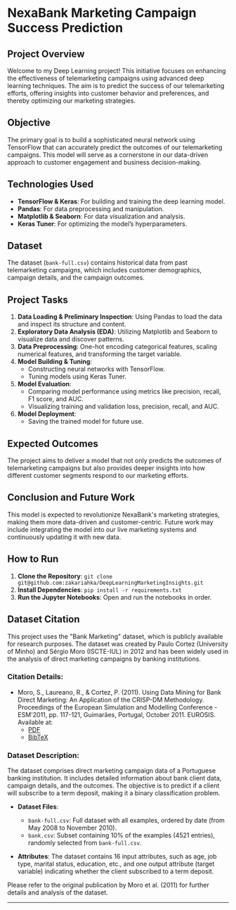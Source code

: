 # NexaBank Marketing Campaign Success Prediction

## Project Overview
Welcome to my Deep Learning project! This initiative focuses on enhancing the effectiveness of telemarketing campaigns using advanced deep learning techniques. The aim is to predict the success of our telemarketing efforts, offering insights into customer behavior and preferences, and thereby optimizing our marketing strategies.

## Objective
The primary goal is to build a sophisticated neural network using TensorFlow that can accurately predict the outcomes of our telemarketing campaigns. This model will serve as a cornerstone in our data-driven approach to customer engagement and business decision-making.

## Technologies Used
- **TensorFlow & Keras**: For building and training the deep learning model.
- **Pandas**: For data preprocessing and manipulation.
- **Matplotlib & Seaborn**: For data visualization and analysis.
- **Keras Tuner**: For optimizing the model’s hyperparameters.

## Dataset
The dataset (`bank-full.csv`) contains historical data from past telemarketing campaigns, which includes customer demographics, campaign details, and the campaign outcomes.

## Project Tasks
1. **Data Loading & Preliminary Inspection**: Using Pandas to load the data and inspect its structure and content.
2. **Exploratory Data Analysis (EDA)**: Utilizing Matplotlib and Seaborn to visualize data and discover patterns.
3. **Data Preprocessing**: One-hot encoding categorical features, scaling numerical features, and transforming the target variable.
4. **Model Building & Tuning**:
    - Constructing neural networks with TensorFlow.
    - Tuning models using Keras Tuner.
5. **Model Evaluation**:
    - Comparing model performance using metrics like precision, recall, F1 score, and AUC.
    - Visualizing training and validation loss, precision, recall, and AUC.
6. **Model Deployment**:
    - Saving the trained model for future use.

## Expected Outcomes
The project aims to deliver a model that not only predicts the outcomes of telemarketing campaigns but also provides deeper insights into how different customer segments respond to our marketing efforts. 

## Conclusion and Future Work
This model is expected to revolutionize NexaBank's marketing strategies, making them more data-driven and customer-centric. Future work may include integrating the model into our live marketing systems and continuously updating it with new data.

## How to Run
1. **Clone the Repository**: `git clone git@github.com:zakariahka/DeepLearningMarketingInsights.git`
3. **Install Dependencies**: `pip install -r requirements.txt`
4. **Run the Jupyter Notebooks**: Open and run the notebooks in order.

## Dataset Citation
This project uses the "Bank Marketing" dataset, which is publicly available for research purposes. The dataset was created by Paulo Cortez (University of Minho) and Sérgio Moro (ISCTE-IUL) in 2012 and has been widely used in the analysis of direct marketing campaigns by banking institutions. 

### Citation Details:
- Moro, S., Laureano, R., & Cortez, P. (2011). Using Data Mining for Bank Direct Marketing: An Application of the CRISP-DM Methodology. Proceedings of the European Simulation and Modelling Conference - ESM'2011, pp. 117-121, Guimarães, Portugal, October 2011. EUROSIS. Available at: 
  - [PDF](http://hdl.handle.net/1822/14838)
  - [BibTeX](http://www3.dsi.uminho.pt/pcortez/bib/2011-esm-1.txt)

### Dataset Description:
The dataset comprises direct marketing campaign data of a Portuguese banking institution. It includes detailed information about bank client data, campaign details, and the outcomes. The objective is to predict if a client will subscribe to a term deposit, making it a binary classification problem.

- **Dataset Files**:
  - `bank-full.csv`: Full dataset with all examples, ordered by date (from May 2008 to November 2010).
  - `bank.csv`: Subset containing 10% of the examples (4521 entries), randomly selected from `bank-full.csv`.

- **Attributes**:
  The dataset contains 16 input attributes, such as age, job type, marital status, education, etc., and one output attribute (target variable) indicating whether the client subscribed to a term deposit.

Please refer to the original publication by Moro et al. (2011) for further details and analysis of the dataset.

---